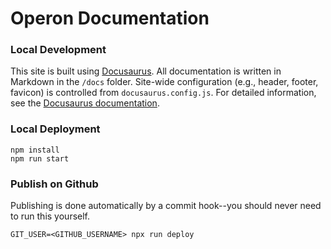 # Operon Documentation

### Local Development

This site is built using [Docusaurus](https://docusaurus.io/).
All documentation is written in Markdown in the `/docs` folder.
Site-wide configuration (e.g., header, footer, favicon) is controlled from `docusaurus.config.js`.
For detailed information, see the [Docusaurus documentation](https://docusaurus.io/docs/docs-introduction).

### Local Deployment

```
npm install
npm run start
```

### Publish on Github

Publishing is done automatically by a commit hook--you should never need to run this yourself.

```
GIT_USER=<GITHUB_USERNAME> npx run deploy
```
